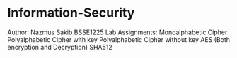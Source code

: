 # Information-Security
Author: Nazmus Sakib
BSSE1225
Lab Assignments:
Monoalphabetic Cipher
Polyalphabetic Cipher with key
Polyalphabetic Cipher without key
AES (Both encryption and Decryption)
SHA512
